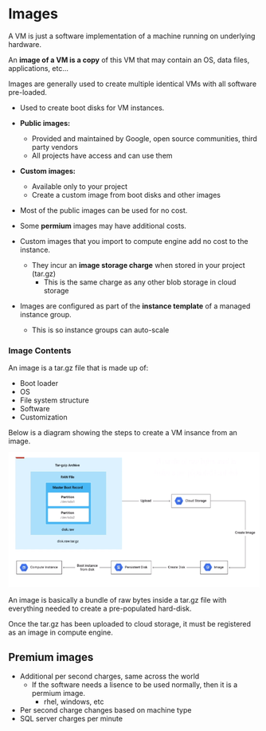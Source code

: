 # Images

A VM is just a software implementation of a machine running on underlying hardware.

An **image of a VM is a copy** of this VM that may contain an OS, data files, applications, etc...

Images are generally used to create multiple identical VMs with all software pre-loaded.

- Used to create boot disks for VM instances.
- **Public images:**
  - Provided and maintained by Google, open source communities, third party vendors
  - All projects have access and can use them
- **Custom images:**
  - Available only to your project
  - Create a custom image from boot disks and other images


- Most of the public images can be used for no cost.
- Some **permium** images may have additional costs.
- Custom images that you import to compute engine add no cost to the instance.
  - They incur an **image storage charge** when stored in your project (tar.gz)
    - This is the same charge as any other blob storage in cloud storage
- Images are configured as part of the **instance template** of a managed instance group.
  - This is so instance groups can auto-scale


### Image Contents

An image is a tar.gz file that is made up of:
- Boot loader
- OS
- File system structure
- Software
- Customization

Below is a diagram showing the steps to create a VM insance from an image.

![image_to_instance.png](attachments/aa579bfc.png)

An image is basically a bundle of raw bytes inside a tar.gz file with everything needed to create a pre-populated hard-disk.

Once the tar.gz has been uploaded to cloud storage, it must be registered as an image in compute engine.


## Premium images

- Additional per second charges, same across the world
  - If the software needs a lisence to be used normally, then it is a permium image.
    - rhel, windows, etc
- Per second charge changes based on machine type
- SQL server charges per minute 